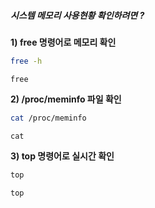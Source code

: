 ##### 시스템 메모리 사용현황 확인하려면 ? #####

**1) free 명령어로 메모리 확인**

```bash
free -h
```

```tech
free
```

**2) /proc/meminfo 파일 확인**

```bash
cat /proc/meminfo
```

```tech
cat
```

**3) top 명령어로 실시간 확인**

```bash
top
```

```tech
top
```
